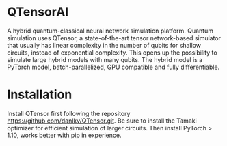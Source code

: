 # QTensorAI
A hybrid quantum-classical neural network simulation platform. Quantum simulation uses QTensor, a state-of-the-art tensor network-based simulator that usually has linear complexity in the number of qubits for shallow circuits, instead of exponential complexity. This opens up the possibility to simulate large hybrid models with many qubits. The hybrid model is a PyTorch model, batch-parallelized, GPU compatible and fully differentiable.
# Installation
Install QTensor first following the repository https://github.com/danlkv/QTensor.git. Be sure to install the Tamaki optimizer for efficient simulation of larger circuits. Then install PyTorch > 1.10, works better with pip in experience.
